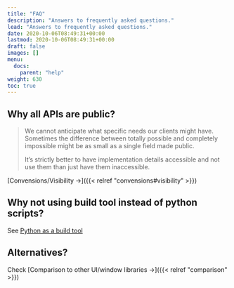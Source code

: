 ```yaml
---
title: "FAQ"
description: "Answers to frequently asked questions."
lead: "Answers to frequently asked questions."
date: 2020-10-06T08:49:31+00:00
lastmod: 2020-10-06T08:49:31+00:00
draft: false
images: []
menu:
  docs:
    parent: "help"
weight: 630
toc: true
---
```


## Why all APIs are public?


> We cannot anticipate what specific needs our clients might have. Sometimes the difference between totally possible and completely impossible might be as small as a single field made public.
>
>It’s strictly better to have implementation details accessible and not use them than just have them inaccessible.

[Convensions/Visibility →]({{< relref "convensions#visibility" >}})



## Why not using build tool instead of python scripts?
See [Python as a build tool](https://tonsky.me/blog/python-build/)


## Alternatives?

Check [Comparison to other UI/window libraries →]({{< relref "comparison" >}})

